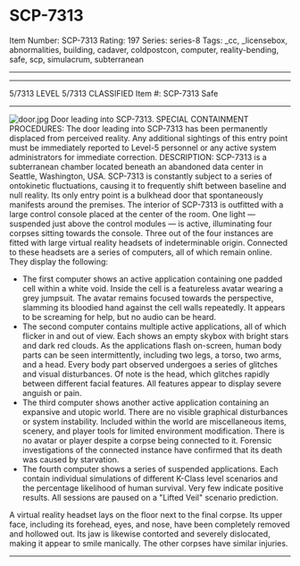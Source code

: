 # SCP-7313
Item Number: SCP-7313
Rating: 197
Series: series-8
Tags: _cc, _licensebox, abnormalities, building, cadaver, coldpostcon, computer, reality-bending, safe, scp, simulacrum, subterranean

---

* * *
5/7313 LEVEL 5/7313
CLASSIFIED
Item #: SCP-7313
Safe
* * *
![door.jpg](https://scp-wiki.wdfiles.com/local--files/scp-7313/door.jpg)
Door leading into SCP-7313.
SPECIAL CONTAINMENT PROCEDURES: The door leading into SCP-7313 has been permanently displaced from perceived reality. Any additional sightings of this entry point must be immediately reported to Level-5 personnel or any active system administrators for immediate correction.
DESCRIPTION: SCP-7313 is a subterranean chamber located beneath an abandoned data center in Seattle, Washington, USA. SCP-7313 is constantly subject to a series of ontokinetic fluctuations, causing it to frequently shift between baseline and null reality. Its only entry point is a bulkhead door that spontaneously manifests around the premises.
The interior of SCP-7313 is outfitted with a large control console placed at the center of the room. One light — suspended just above the control modules — is active, illuminating four corpses sitting towards the console.
Three out of the four instances are fitted with large virtual reality headsets of indeterminable origin. Connected to these headsets are a series of computers, all of which remain online. They display the following:
  * The first computer shows an active application containing one padded cell within a white void. Inside the cell is a featureless avatar wearing a grey jumpsuit. The avatar remains focused towards the perspective, slamming its bloodied hand against the cell walls repeatedly. It appears to be screaming for help, but no audio can be heard.
  * The second computer contains multiple active applications, all of which flicker in and out of view. Each shows an empty skybox with bright stars and dark red clouds. As the applications flash on-screen, human body parts can be seen intermittently, including two legs, a torso, two arms, and a head. Every body part observed undergoes a series of glitches and visual disturbances. Of note is the head, which glitches rapidly between different facial features. All features appear to display severe anguish or pain.
  * The third computer shows another active application containing an expansive and utopic world. There are no visible graphical disturbances or system instability. Included within the world are miscellaneous items, scenery, and player tools for limited environment modification. There is no avatar or player despite a corpse being connected to it. Forensic investigations of the connected instance have confirmed that its death was caused by starvation.
  * The fourth computer shows a series of suspended applications. Each contain individual simulations of different K-Class level scenarios and the percentage likelihood of human survival. Very few indicate positive results. All sessions are paused on a "Lifted Veil" scenario prediction.

A virtual reality headset lays on the floor next to the final corpse. Its upper face, including its forehead, eyes, and nose, have been completely removed and hollowed out. Its jaw is likewise contorted and severely dislocated, making it appear to smile manically.
The other corpses have similar injuries.
* * *